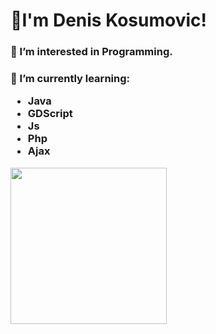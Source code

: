 <div>
  <h1>👋I'm Denis Kosumovic!</h1>
  <h3>👀 I’m interested in Programming.</h3>
  <h3>🌱 I’m currently learning:
    <ul>
      <li>Java</li>
      <li>GDScript</li>
      <li>Js</li>
      <li>Php</li>
      <li>Ajax</li>
    </ul>
   </h3>
  <img src="https://camo.githubusercontent.com/2309797487e5e969659a3b545c96151807b04120a9cc2985f632ec94ba00c9f3/68747470733a2f2f6d656469612e67697068792e636f6d2f6d656469612f53576f536b4e36447854737a71494b4571762f67697068792e676966" width="250px">
</div>
